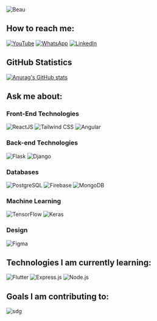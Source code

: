 ![Beau](https://github.com/user-attachments/assets/12dc4203-26c0-4cfa-8d95-95db5e2b21ec)


## How to reach me:

[![YouTube](https://img.shields.io/badge/YouTube-%23FF0000.svg?style=for-the-badge&logo=YouTube&logoColor=white)](https://www.youtube.com/@kamoninjoki7220)   [![WhatsApp](https://img.shields.io/badge/WhatsApp-%25D7500.svg?style=for-the-badge&logo=whatsapp&logoColor=white)](https://wa.me/254114732074)   [![LinkedIn](https://img.shields.io/badge/LinkedIn-%230077B5.svg?style=for-the-badge&logo=linkedin&logoColor=white)](https://www.linkedin.com/in/kamoni/)



## GitHub Statistics

[![Anurag's GitHub stats](https://github-readme-stats.vercel.app/api?username=NB-Kamoni&show_icons=true&show=reviews,prs_merged,prs_merged_percentage&bg_color=000000&title_color=ffffff&text_color=ffffff&icon_color=FDC500&hide_title=true&hide_rank=true&line_height=50&ring_color=FDC500)](https://github.com/NB-Kamoni/github-readme-stats) 



## Ask me about:

### Front-End Technologies

![ReactJS](https://img.shields.io/badge/ReactJS-%2300D9FF.svg?style=for-the-badge&logo=react&logoColor=white)   ![Tailwind CSS](https://img.shields.io/badge/Tailwind_CSS-%2338B2AC.svg?style=for-the-badge&logo=tailwind-css&logoColor=white)   ![Angular](https://img.shields.io/badge/Angular-%23DD0031.svg?style=for-the-badge&logo=angular&logoColor=white)

### Back-end Technologies

![Flask](https://img.shields.io/badge/Flask-%23000000.svg?style=for-the-badge&logo=flask&logoColor=white)   ![Django](https://img.shields.io/badge/Django-%23092E20.svg?style=for-the-badge&logo=django&logoColor=white)

### Databases

![PostgreSQL](https://img.shields.io/badge/PostgreSQL-%23316192.svg?style=for-the-badge&logo=postgresql&logoColor=white)   ![Firebase](https://img.shields.io/badge/Firebase-%23FFCA28.svg?style=for-the-badge&logo=firebase&logoColor=black)   ![MongoDB](https://img.shields.io/badge/MongoDB-%2347A248.svg?style=for-the-badge&logo=mongodb&logoColor=white)

### Machine Learning

![TensorFlow](https://img.shields.io/badge/TensorFlow-%23FF6F00.svg?style=for-the-badge&logo=tensorflow&logoColor=white)   ![Keras](https://img.shields.io/badge/Keras-%23D00000.svg?style=for-the-badge&logo=keras&logoColor=white)

### Design

![Figma](https://img.shields.io/badge/Figma-%23F24E1E.svg?style=for-the-badge&logo=figma&logoColor=white)




## Technologies I am currently learning:

![Flutter](https://img.shields.io/badge/Flutter-%2302569B.svg?style=for-the-badge&logo=flutter&logoColor=white)   ![Express.js](https://img.shields.io/badge/Express.js-%23404d59.svg?style=for-the-badge&logo=express&logoColor=white)   ![Node.js](https://img.shields.io/badge/Node.js-%23339933.svg?style=for-the-badge&logo=node.js&logoColor=white)


## Goals I am contributing to:

![sdg](https://github.com/user-attachments/assets/09e9a4df-f9ca-48f1-9d29-884e87697bbc)

<!--
**NB-Kamoni/NB-Kamoni** is a ✨ _special_ ✨ repository because its `README.md` (this file) appears on your GitHub profile.

Here are some ideas to get you started:

- 🔭 I’m currently working on ...
- 🌱 I’m currently learning ...
- 👯 I’m looking to collaborate on ...
- 🤔 I’m looking for help with ...
- 💬 Ask me about ...
- 📫 How to reach me: ...
- 😄 Pronouns: ...
- ⚡ Fun fact: ...
-->
